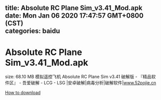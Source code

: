 
title: Absolute RC Plane Sim_v3.41_Mod.apk
date: Mon Jan 06 2020 17:47:57 GMT+0800 (CST)    
categories: baidu
---

# Absolute RC Plane Sim_v3.41_Mod.apk
size: 68.10 MB
 模拟遥控飞机 Absolute RC Plane Sim v3.41 破解版 - 『精品软件区』 - 吾爱破解 - LCG - LSG |安卓破解|病毒分析|破解软件|www.52pojie.cn
 

[How to download](https://bpcam.bemobtrk.com/go/2ceec3aa-1ca2-46d6-b9ff-aaa5c184517c?jno=3294)